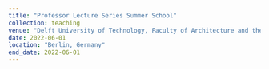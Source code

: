```yaml
---
title: "Professor Lecture Series Summer School"
collection: teaching
venue: "Delft University of Technology, Faculty of Architecture and the Built Environment"
date: 2022-06-01
location: "Berlin, Germany"
end_date: 2022-06-01
---
```



